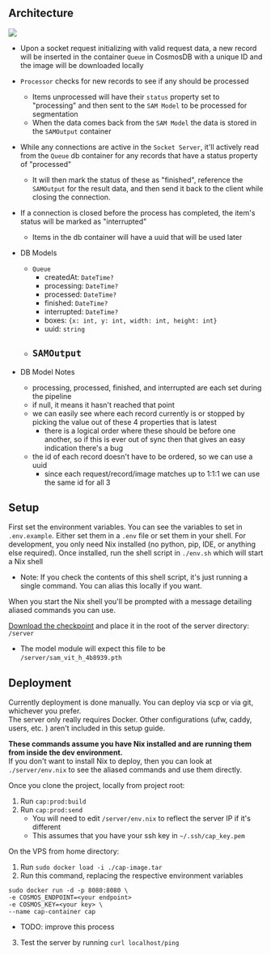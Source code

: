 ## Architecture

[![](https://mermaid.ink/img/pako:eNpdUcFuwyAM_RXEKZGafQCTKk3ZcVGScSw9MHAX1AQiAp2qtv8-iLtq6gHJfn7PfsYXqpwGyuhhdD9qkD6Qj89XYYUlpCauqhy5cqeOEIhy1oIKxtkrL-4YB38CXyJ_iV_fXs4DaVLLMSOE8LemSK_MGVj9RKxHAzYgsy4w-0_NYUeqapv7PGlxNGq18egMza-DV1m_K_oIEco9Y0ydR2P1n6Yn1UtidEXnnYJlcb7EAg5sd9l3G8McQ7l_LJNqWYR5iy34vfowTjd0Aj9Jo9PHXjIsaBhgAkFZCrX0R0GFvSWejMHxs1WUBR9hQ-OsZYB3I9OSE2UHOS4JBW2C8w1eaj3Y7RdsfoqR?type=png)](https://mermaid.live/edit#pako:eNpdUcFuwyAM_RXEKZGafQCTKk3ZcVGScSw9MHAX1AQiAp2qtv8-iLtq6gHJfn7PfsYXqpwGyuhhdD9qkD6Qj89XYYUlpCauqhy5cqeOEIhy1oIKxtkrL-4YB38CXyJ_iV_fXs4DaVLLMSOE8LemSK_MGVj9RKxHAzYgsy4w-0_NYUeqapv7PGlxNGq18egMza-DV1m_K_oIEco9Y0ydR2P1n6Yn1UtidEXnnYJlcb7EAg5sd9l3G8McQ7l_LJNqWYR5iy34vfowTjd0Aj9Jo9PHXjIsaBhgAkFZCrX0R0GFvSWejMHxs1WUBR9hQ-OsZYB3I9OSE2UHOS4JBW2C8w1eaj3Y7RdsfoqR)

- Upon a socket request initializing with valid request data, a new record will be inserted in the container `Queue` in CosmosDB with a unique ID and the image will be downloaded locally
- `Processor` checks for new records to see if any should be processed
  - Items unprocessed will have their `status` property set to "processing" and then sent to the `SAM Model` to be processed for segmentation
  - When the data comes back from the `SAM Model` the data is stored in the `SAMOutput` container
- While any connections are active in the `Socket Server`, it'll actively read from the `Queue` db container for any records that have a status property of "processed"
  - It will then mark the status of these as "finished", reference the `SAMOutput` for the result data, and then send it back to the client while closing the connection.
- If a connection is closed before the process has completed, the item's status will be marked as "interrupted"

  - Items in the db container will have a uuid that will be used later

- DB Models
  - `Queue`
    - createdAt: `DateTime?`
    - processing: `DateTime?`
    - processed: `DateTime?`
    - finished: `DateTime?`
    - interrupted: `DateTime?`
    - boxes: `{x: int, y: int, width: int, height: int}`
    - uuid: `string`
  - `SAMOutput`
    - 

- DB Model Notes
  - processing, processed, finished, and interrupted are each set during the pipeline
  - if null, it means it hasn't reached that point
  - we can easily see where each record currently is or stopped by picking the value out of these 4 properties that is latest
    - there is a logical order where these should be before one another, so if this is ever out of sync then that gives an easy indication there's a bug
  - the id of each record doesn't have to be ordered, so we can use a uuid
    - since each request/record/image matches up to 1:1:1 we can use the same id for all 3

## Setup

First set the environment variables. You can see the variables to set in `.env.example`. Either set them in a `.env` file or set them in your shell.
For development, you only need Nix installed (no python, pip, IDE, or anything else required).
Once installed, run the shell script in `./env.sh` which will start a Nix shell  
  - Note: If you check the contents of this shell script, it's just running a single command. You can alias this locally if you want.   

When you start the Nix shell you'll be prompted with a message detailing aliased commands you can use. 

[Download the checkpoint](https://dl.fbaipublicfiles.com/segment_anything/sam_vit_h_4b8939.pth) and place it in the root of the server directory: `/server`
  - The model module will expect this file to be `/server/sam_vit_h_4b8939.pth`

## Deployment

Currently deployment is done manually. You can deploy via scp or via git, whichever you prefer.  
The server only really requires Docker. Other configurations (ufw, caddy, users, etc. ) aren't included in this setup guide.

**These commands assume you have Nix installed and are running them from inside the dev environment.**  
If you don't want to install Nix to deploy, then you can look at `./server/env.nix` to see the aliased commands and use them directly.  
    
Once you clone the project, locally from project root:  
1. Run `cap:prod:build`
2. Run `cap:prod:send`
   - You will need to edit `/server/env.nix` to reflect the server IP if it's different
   - This assumes that you have your ssh key in `~/.ssh/cap_key.pem`

On the VPS from home directory:  
1. Run `sudo docker load -i ./cap-image.tar`
2. Run this command, replacing the respective environment variables 
```
sudo docker run -d -p 8080:8080 \
-e COSMOS_ENDPOINT=<your endpoint>
-e COSMOS_KEY=<your key> \
--name cap-container cap
```
  - TODO: improve this process
3. Test the server by running `curl localhost/ping`